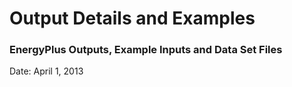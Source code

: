 # Output Details and Examples

### EnergyPlus Outputs, Example Inputs and Data Set Files

Date:  April 1, 2013
